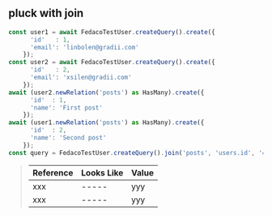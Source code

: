 ## pluck with join

```typescript
const user1 = await FedacoTestUser.createQuery().create({
      'id'   : 1,
      'email': 'linbolen@gradii.com'
    });
const user2 = await FedacoTestUser.createQuery().create({
      'id'   : 2,
      'email': 'xsilen@gradii.com'
    });
await (user2.newRelation('posts') as HasMany).create({
      'id'  : 1,
      'name': 'First post'
    });
await (user1.newRelation('posts') as HasMany).create({
      'id'  : 2,
      'name': 'Second post'
    });
const query = FedacoTestUser.createQuery().join('posts', 'users.id', '=', 'posts.user_id');
```

> | Reference | Looks Like | Value |
> | ------ | ----- | ----- |
> | xxx | ----- | yyy |
> | xxx | ----- | yyy |
